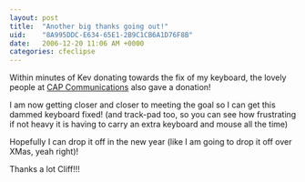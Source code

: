 ```yaml
---
layout: post
title:  "Another big thanks going out!"
uid:	"8A995DDC-E634-65E1-2B9C1CB6A1D76F8B"
date:   2006-12-20 11:06 AM +0000
categories: cfeclipse
---
```

Within minutes of Kev donating towards the fix of my keyboard, the lovely people at <a href="http://www.capcomms.net/">CAP Communications</a> also gave a donation!

I am now getting closer and closer to meeting the goal so I can get this dammed keyboard fixed! (and track-pad too, so you can see how frustrating if not heavy it is having to carry an extra keyboard and mouse all the time)

Hopefully I can drop it off in the new year (like I am going to drop it off over XMas, yeah right)!

Thanks a lot Cliff!!!
